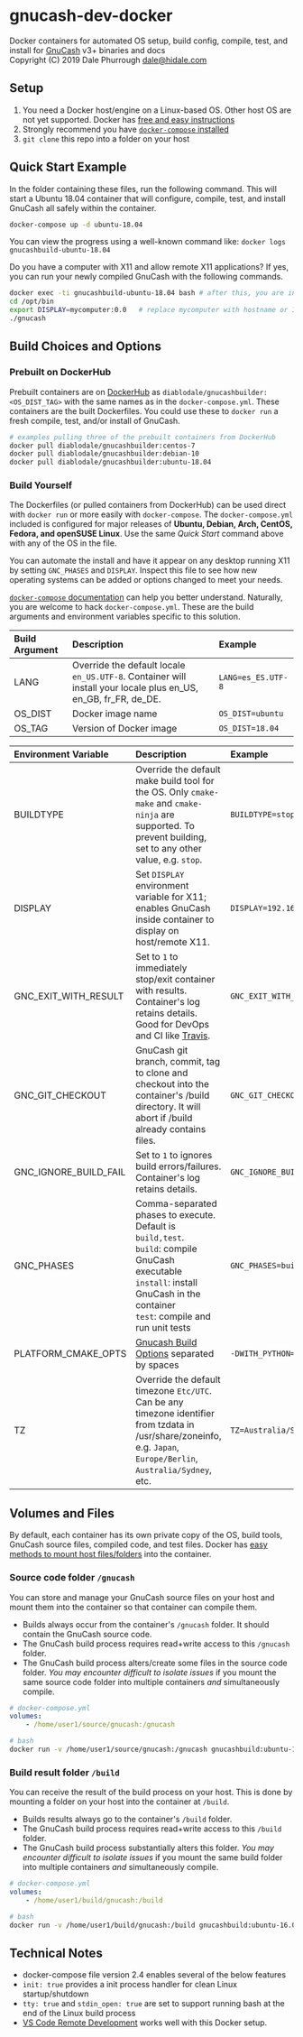 # gnucash-dev-docker

Docker containers for automated OS setup, build config, compile, test, and install
for [GnuCash](https://www.gnucash.org/) v3+ binaries and docs  
Copyright (C) 2019 Dale Phurrough <dale@hidale.com>

## Setup

1. You need a Docker host/engine on a Linux-based OS.
   Other host OS are not yet supported. Docker has
   [free and easy instructions](https://docs.docker.com/install/)
2. Strongly recommend you have
   [`docker-compose` installed](https://github.com/docker/compose/releases)
3. `git clone` this repo into a folder on your host

## Quick Start Example

In the folder containing these files, run the following command. This will start
a Ubuntu 18.04 container that will configure, compile, test, and install GnuCash
all safely within the container.

```bash
docker-compose up -d ubuntu-18.04
```

You can view the progress using a well-known command like:
`docker logs gnucashbuild-ubuntu-18.04`

Do you have a computer with X11 and allow remote X11 applications?
If yes, you can run your newly compiled GnuCash with the following commands.

```bash
docker exec -ti gnucashbuild-ubuntu-18.04 bash # after this, you are inside the container
cd /opt/bin
export DISPLAY=mycomputer:0.0   # replace mycomputer with hostname or IP address
./gnucash
```

## Build Choices and Options

### Prebuilt on DockerHub

Prebuilt containers are on [DockerHub](https://hub.docker.com/r/diablodale/gnucashbuilder) as `diablodale/gnucashbuilder:<OS_DIST_TAG>` with the same names as in the `docker-compose.yml`. These containers are the built Dockerfiles. You could use these to `docker run` a fresh compile, test, and/or install of GnuCash.

```bash
# examples pulling three of the prebuilt containers from DockerHub
docker pull diablodale/gnucashbuilder:centos-7
docker pull diablodale/gnucashbuilder:debian-10
docker pull diablodale/gnucashbuilder:ubuntu-18.04
```

### Build Yourself

The Dockerfiles (or pulled containers from DockerHub) can be used direct with `docker run` or more easily with
`docker-compose`. The `docker-compose.yml` included is configured for major releases
of **Ubuntu, Debian, Arch, CentOS, Fedora, and openSUSE Linux**. Use the same *Quick Start*
command above with any of the OS in the file.

You can automate the install and have it appear on any desktop running X11
by setting `GNC_PHASES` and `DISPLAY`. Inspect this file to see how new
operating systems can be added or options changed to meet your needs.

[`docker-compose` documentation](https://docs.docker.com/compose/) can help you
better understand. Naturally, you are welcome to hack `docker-compose.yml`. These
are the build arguments and environment variables specific to this solution.

| Build Argument | Description | Example |
| :---   | :---        | :---    |
| LANG | Override the default locale `en_US.UTF-8`. Container will install your locale plus en_US, en_GB, fr_FR, de_DE. | `LANG=es_ES.UTF-8` |
| OS_DIST | Docker image name | `OS_DIST=ubuntu` |
| OS_TAG | Version of Docker image | `OS_DIST=18.04` |

| Environment Variable | Description | Example |
| :---   | :---        | :---    |
| BUILDTYPE | Override the default make build tool for the OS. Only `cmake-make` and `cmake-ninja` are supported. To prevent building, set to any other value, e.g. `stop`. | `BUILDTYPE=stop` |
| DISPLAY | Set `DISPLAY` environment variable for X11; enables GnuCash inside container to display on host/remote X11. | `DISPLAY=192.168.1.5:0.0` |
| GNC_EXIT_WITH_RESULT | Set to `1` to immediately stop/exit container with results. Container's log retains details. Good for DevOps and CI like [Travis](https://travis-ci.org/). | `GNC_EXIT_WITH_RESULT=1` |
| GNC_GIT_CHECKOUT | GnuCash git branch, commit, tag to clone and checkout into the container's /build directory. It will abort if /build already contains files. | `GNC_GIT_CHECKOUT=3.5` |
| GNC_IGNORE_BUILD_FAIL | Set to `1` to ignores build errors/failures. Container's log retains details. | `GNC_IGNORE_BUILD_FAIL=1` |
| GNC_PHASES | Comma-separated phases to execute. Default is `build,test`.<br/>`build`: compile GnuCash executable<br/>`install`: install GnuCash in the container<br/>`test`: compile and run unit tests | `GNC_PHASES=build,install` |
| PLATFORM_CMAKE_OPTS | [Gnucash Build Options](https://code.gnucash.org/wiki/Gnucash_Build_Options) separated by spaces| `-DWITH_PYTHON=ON` |
| TZ | Override the default timezone `Etc/UTC`. Can be any timezone identifier from tzdata in /usr/share/zoneinfo, e.g. `Japan`, `Europe/Berlin`, `Australia/Sydney`, etc. | `TZ=Australia/Sydney` |

## Volumes and Files

By default, each container has its own private copy of the OS, build tools,
GnuCash source files, compiled code, and test files. Docker has
[easy methods to mount host files/folders](https://docs.docker.com/compose/compose-file/compose-file-v2/#volumes)
into the container.

### Source code folder `/gnucash`

You can store and manage your GnuCash source files on your host and mount them into
the container so that container can compile them.

* Builds always occur from the container's `/gnucash` folder. It should contain
  the GnuCash source code.
* The GnuCash build process requires read+write access to this `/gnucash` folder.
* The GnuCash build process alters/create some files in the source code folder.
  *You may encounter difficult to isolate issues* if you mount the same source
  code folder into multiple containers *and* simultaneously compile.

```yaml
# docker-compose.yml
volumes:
    - /home/user1/source/gnucash:/gnucash
```

```bash
# bash
docker run -v /home/user1/source/gnucash:/gnucash gnucashbuild:ubuntu-16.04
```

### Build result folder `/build`

You can receive the result of the build process on your host. This is done by
mounting a folder on your host into the container at `/build`.

* Builds results always go to the container's `/build` folder.
* The GnuCash build process requires read+write access to this `/build` folder.
* The GnuCash build process substantially alters this folder.
  *You may encounter difficult to isolate issues* if you mount the same
  build folder into multiple containers *and* simultaneously compile.

```yaml
# docker-compose.yml
volumes:
    - /home/user1/build/gnucash:/build
```

```bash
# bash
docker run -v /home/user1/build/gnucash:/build gnucashbuild:ubuntu-16.04
```

## Technical Notes

* docker-compose file version 2.4 enables several of the below features
* `init: true` provides a init process handler for clean Linux startup/shutdown
* `tty: true` and `stdin_open: true` are set to support running bash at the
  end of the Linux build process
* [VS Code Remote Development](https://code.visualstudio.com/docs/remote/remote-overview)
  works well with this Docker setup.
